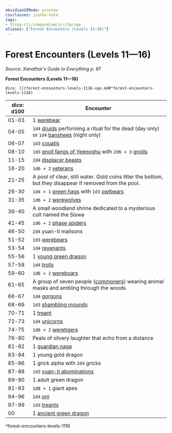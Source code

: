 ```yaml
---
obsidianUIMode: preview
cssclasses: json5e-note
tags:
- ttrpg-cli/compendium/src/5e/xge
aliases: ["Forest Encounters (Levels 11—16)"]
---
```

# Forest Encounters (Levels 11—16)
*Source: Xanathar's Guide to Everything p. 97* 

**Forest Encounters (Levels 11—16)**

`dice: [](forest-encounters-levels-1116-xge.md#^forest-encounters-levels-1116)`

| dice: d100 | Encounter |
|------------|-----------|
| 01-03 | 1 [werebear](werebear.md) |
| 04-05 | `1d4` [druids](druid.md) performing a ritual for the dead (day only) or `1d4` [banshees](banshee.md) (night only) |
| 06-07 | `1d3` [couatls](couatl.md) |
| 08-10 | `1d3` [gnoll fangs of Yeenoghu](gnoll-fang-of-yeenoghu.md) with `2d6 + 3` [gnolls](gnoll.md) |
| 11-15 | `2d4` [displacer beasts](displacer-beast.md) |
| 16-20 | `1d6 + 2` [veterans](veteran.md) |
| 21-25 | A pool of clear, still water. Gold coins litter the bottom, but they disappear if removed from the pool. |
| 26-30 | `1d4 + 1` [green hags](green-hag.md) with `1d3` [owlbears](owlbear.md) |
| 31-35 | `1d6 + 2` [werewolves](werewolf.md) |
| 36-40 | A small woodland shrine dedicated to a mysterious cult named the Siswa |
| 41-45 | `1d6 + 2` [phase spiders](phase-spider.md) |
| 46-50 | `2d4` yuan-ti malisons |
| 51-52 | `1d3` [werebears](werebear.md) |
| 53-54 | `1d4` [revenants](revenant.md) |
| 55-56 | 1 [young green dragon](young-green-dragon.md) |
| 57-58 | `1d4` [trolls](troll.md) |
| 59-60 | `1d6 + 2` [wereboars](wereboar.md) |
| 61-65 | A group of seven people ([commoners](commoner.md)) wearing animal masks and ambling through the woods |
| 66-67 | `1d4` [gorgons](gorgon.md) |
| 68-69 | `1d3` [shambling mounds](shambling-mound.md) |
| 70-71 | 1 [treant](treant.md) |
| 72-73 | `1d4` [unicorns](unicorn.md) |
| 74-75 | `1d6 + 2` [weretigers](weretiger.md) |
| 76-80 | Peals of silvery laughter that echo from a distance |
| 81-82 | 1 [guardian naga](guardian-naga.md) |
| 83-84 | 1 young gold dragon |
| 85-86 | 1 grick alpha with `2d4` gricks |
| 87-88 | `1d3` [yuan-ti abominations](yuan-ti-abomination.md) |
| 89-90 | 1 adult green dragon |
| 91-93 | `1d8 + 1` giant apes |
| 94-96 | `2d4` [oni](oni.md) |
| 97-99 | `1d3` [treants](treant.md) |
| 00 | 1 [ancient green dragon](ancient-green-dragon.md) |
^forest-encounters-levels-1116